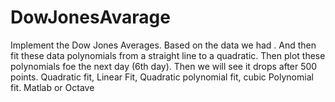 # DowJonesAvarage
Implement the Dow Jones Averages. Based on the data we had . And then fit these data polynomials from a straight line to a quadratic. Then plot these polynomials foe the next day (6th day). Then we will see it drops after 500 points. Quadratic fit, Linear Fit, Quadratic polynomial fit, cubic Polynomial fit. Matlab or Octave
